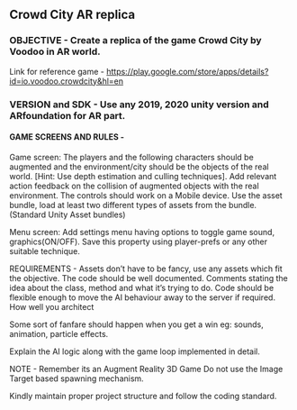 ## Crowd City AR replica

### OBJECTIVE - Create a replica of the game Crowd City by Voodoo in AR world.
Link for reference game - https://play.google.com/store/apps/details?id=io.voodoo.crowdcity&hl=en
### VERSION and SDK - Use any 2019, 2020 unity version and ARfoundation for AR part.

#### GAME SCREENS AND RULES -
Game screen:
The players and the following characters should be augmented and the environment/city should be the objects of the real world. [Hint: Use depth estimation and culling techniques].
Add relevant action feedback on the collision of augmented objects with the real environment.
The controls should work on a Mobile device.
Use the asset bundle, load at least two different types of assets from the bundle. (Standard Unity Asset bundles)


Menu screen:
Add settings menu having options to toggle game sound, graphics(ON/OFF). Save this property using player-prefs
or any other suitable technique.


REQUIREMENTS -
Assets don’t have to be fancy, use any assets which fit the objective.
The code should be well documented. Comments stating the idea about the class, method and what it’s trying to
do.
Code should be flexible enough to move the AI behaviour away to the server if required. How well you architect

Some sort of fanfare should happen when you get a win eg: sounds, animation, particle effects.

Explain the AI logic along with the game loop implemented in detail.

NOTE -
Remember its an Augment Reality 3D Game
Do not use the Image Target based spawning mechanism.

Kindly maintain proper project structure and follow the coding standard.
